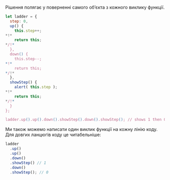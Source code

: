 Рішення полягає у поверненні самого об’єкта з кожного виклику функції.

```js run demo
let ladder = {
  step: 0,
  up() {
    this.step++;
*!*
    return this;
*/!*
  },
  down() {
    this.step--;
*!*
    return this;
*/!*
  },
  showStep() {
    alert( this.step );
*!*
    return this;
*/!*
  }
};

ladder.up().up().down().showStep().down().showStep(); // shows 1 then 0
```

Ми також можемо написати один виклик функції на кожну лінію коду. Для довгих ланцюгів коду це читабельніше:

```js
ladder
  .up()
  .up()
  .down()
  .showStep() // 1
  .down()
  .showStep(); // 0
```
